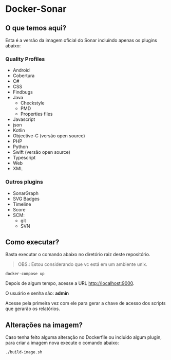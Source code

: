 # Docker-Sonar  
  
## O que temos aqui?  
  
Esta é a versão da imagem oficial do Sonar incluíndo apenas os plugins abaixo:  
  
### Quality Profiles  
  
- Android
- Cobertura  
- C#  
- CSS  
- Findbugs
- Java  
  - Checkstyle  
  - PMD  
  - Properties files  
- Javascript  
- json  
- Kotlin  
- Objective-C (versão open source)  
- PHP  
- Python  
- Swift (versão open source)  
- Typescript  
- Web  
- XML  
  
### Outros plugins  
  
- SonarGraph  
- SVG Badges  
- Timeline  
- Score  
- SCM:  
  - git  
  - SVN  
  
  
## Como executar?  
  
Basta executar o comando abaixo no diretório raiz deste repositório.  
  
> OBS.: Estou considerando que vc está em um ambiente unix.  
  
```
docker-compose up
```  
  
Depois de algum tempo, acesse a URL [http://localhost:9000](http://localhost:9000).  
  
O usuário e senha são: **admin**  

Acesse pela primeira vez com ele para gerar a chave de acesso dos scripts que gerarão os relatórios.  

## Alterações na imagem?  

Caso tenha feito alguma alteração no Dockerfile ou incluido algum plugin, para criar a imagem nova execute o comando abaixo:  

```
./build-image.sh
```  

